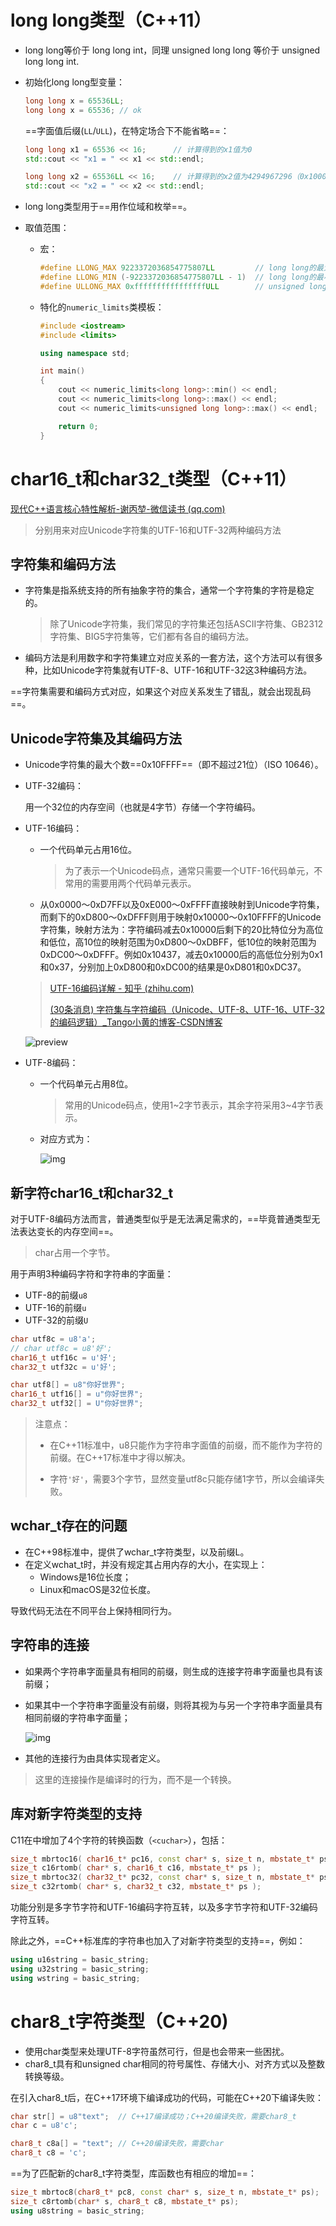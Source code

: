 # long long类型（C++11）

- long long等价于 long long int，同理 unsigned long long 等价于 unsigned long long int.

- 初始化long long型变量：

  ```C++
  long long x = 65536LL;
  long long x = 65536; // ok
  ```

  ==字面值后缀(`LL`/`ULL`)，在特定场合下不能省略==：

  ```c++
  long long x1 = 65536 << 16;      // 计算得到的x1值为0
  std::cout << "x1 = " << x1 << std::endl;
  
  long long x2 = 65536LL << 16;    // 计算得到的x2值为4294967296（0x100000000）
  std::cout << "x2 = " << x2 << std::endl;
  ```

  

- long long类型用于==用作位域和枚举==。

- 取值范围：

  - 宏：

    ```C++
    #define LLONG_MAX 9223372036854775807LL         // long long的最大值
    #define LLONG_MIN (-9223372036854775807LL - 1)  // long long的最小值
    #define ULLONG_MAX 0xffffffffffffffffULL        // unsigned long long的最大值
    ```

  - 特化的`numeric_limits`类模板：

    ```C++
    #include <iostream>
    #include <limits>
    
    using namespace std;
    
    int main()
    {
        cout << numeric_limits<long long>::min() << endl;
        cout << numeric_limits<long long>::max() << endl;
        cout << numeric_limits<unsigned long long>::max() << endl;
    
        return 0;
    }
    ```



# char16_t和char32_t类型（C++11）

[现代C++语言核心特性解析-谢丙堃-微信读书 (qq.com)](https://weread.qq.com/web/reader/22d32dd0726fa07122d86dbk6f4322302126f4922f45dec)

>分别用来对应Unicode字符集的UTF-16和UTF-32两种编码方法



## 字符集和编码方法

- 字符集是指系统支持的所有抽象字符的集合，通常一个字符集的字符是稳定的。

  >除了Unicode字符集，我们常见的字符集还包括ASCII字符集、GB2312字符集、BIG5字符集等，它们都有各自的编码方法。

- 编码方法是利用数字和字符集建立对应关系的一套方法，这个方法可以有很多种，比如Unicode字符集就有UTF-8、UTF-16和UTF-32这3种编码方法。



==字符集需要和编码方式对应，如果这个对应关系发生了错乱，就会出现乱码==。



## Unicode字符集及其编码方法

- Unicode字符集的最大个数==0x10FFFF==（即不超过21位）（ISO 10646）。



- UTF-32编码：

  用一个32位的内存空间（也就是4字节）存储一个字符编码。

- UTF-16编码：

  - 一个代码单元占用16位。

    > 为了表示一个Unicode码点，通常只需要一个UTF-16代码单元，不常用的需要用两个代码单元表示。

  - 从0x0000～0xD7FF以及0xE000～0xFFFF直接映射到Unicode字符集，而剩下的0xD800～0xDFFF则用于映射0x10000～0x10FFFF的Unicode字符集，映射方法为：字符编码减去0x10000后剩下的20比特位分为高位和低位，高10位的映射范围为0xD800～0xDBFF，低10位的映射范围为0xDC00～0xDFFF。例如0x10437，减去0x10000后的高低位分别为0x1和0x37，分别加上0xD800和0xDC00的结果是0xD801和0xDC37。

  > [UTF-16编码详解 - 知乎 (zhihu.com)](https://zhuanlan.zhihu.com/p/106379925)
  >
  > [(30条消息) 字符集与字符编码（Unicode、UTF-8、UTF-16、UTF-32的编码逻辑）_Tango小黄的博客-CSDN博客](https://blog.csdn.net/luwulu1056/article/details/123336506)

  ![preview](%E6%96%B0%E5%9F%BA%E7%A1%80%E7%B1%BB%E5%9E%8B.assets/v2-aee5ae604328ab912b285d03b6c62273_r.jpg)

- UTF-8编码：

  - 一个代码单元占用8位。

    > 常用的Unicode码点，使用1\~2字节表示，其余字符采用3\~4字节表示。

  - 对应方式为：
  
    ![img](%E6%96%B0%E5%9F%BA%E7%A1%80%E7%B1%BB%E5%9E%8B.assets/epub_40870001_6.jpeg)



## 新字符char16_t和char32_t

对于UTF-8编码方法而言，普通类型似乎是无法满足需求的，==毕竟普通类型无法表达变长的内存空间==。

> char占用一个字节。



用于声明3种编码字符和字符串的字面量：

- UTF-8的前缀`u8`
- UTF-16的前缀`u`
- UTF-32的前缀`U`

```C++
char utf8c = u8'a';
// char utf8c = u8'好';
char16_t utf16c = u'好';
char32_t utf32c = u'好';

char utf8[] = u8"你好世界";
char16_t utf16[] = u"你好世界";
char32_t utf32[] = U"你好世界";
```

>注意点：
>
>- 在C++11标准中，u8只能作为字符串字面值的前缀，而不能作为字符的前缀。在C++17标准中才得以解决。
>
>- 字符`'好'`，需要3个字节，显然变量utf8c只能存储1字节，所以会编译失败。



## wchar_t存在的问题

- 在C++98标准中，提供了wchar_t字符类型，以及前缀L。
- 在定义wchat_t时，并没有规定其占用内存的大小，在实现上：
  - Windows是16位长度；
  - Linux和macOS是32位长度。

导致代码无法在不同平台上保持相同行为。



## 字符串的连接

- 如果两个字符串字面量具有相同的前缀，则生成的连接字符串字面量也具有该前缀；

- 如果其中一个字符串字面量没有前缀，则将其视为与另一个字符串字面量具有相同前缀的字符串字面量；

  ![img](%E6%96%B0%E5%9F%BA%E7%A1%80%E7%B1%BB%E5%9E%8B.assets/epub_40870001_7.jpeg)

- 其他的连接行为由具体实现者定义。

> 这里的连接操作是编译时的行为，而不是一个转换。



## 库对新字符类型的支持

C11在中增加了4个字符的转换函数（`<cuchar>`），包括：

```C++
size_t mbrtoc16( char16_t* pc16, const char* s, size_t n, mbstate_t* ps );
size_t c16rtomb( char* s, char16_t c16, mbstate_t* ps );
size_t mbrtoc32( char32_t* pc32, const char* s, size_t n, mbstate_t* ps );
size_t c32rtomb( char* s, char32_t c32, mbstate_t* ps );
```

功能分别是多字节字符和UTF-16编码字符互转，以及多字节字符和UTF-32编码字符互转。



除此之外，==C++标准库的字符串也加入了对新字符类型的支持==，例如：

```C++
using u16string = basic_string;
using u32string = basic_string;
using wstring = basic_string;
```



# char8_t字符类型（C++20)

- 使用char类型来处理UTF-8字符虽然可行，但是也会带来一些困扰。
- char8_t具有和unsigned char相同的符号属性、存储大小、对齐方式以及整数转换等级。



在引入char8_t后，在C++17环境下编译成功的代码，可能在C++20下编译失败：
```C++
char str[] = u8"text";  // C++17编译成功；C++20编译失败，需要char8_t
char c = u8'c';

char8_t c8a[] = "text"; // C++20编译失败，需要char
char8_t c8 = 'c';
```



==为了匹配新的char8_t字符类型，库函数也有相应的增加==：

```C++
size_t mbrtoc8(char8_t* pc8, const char* s, size_t n, mbstate_t* ps);
size_t c8rtomb(char* s, char8_t c8, mbstate_t* ps);
using u8string = basic_string;
```


